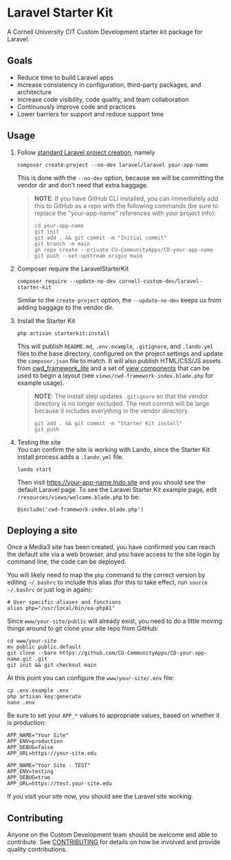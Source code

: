 # Laravel Starter Kit

A Cornell University CIT Custom Development starter kit package for Laravel.

## Goals
- Reduce time to build Laravel apps
- Increase consistency in configuration, third-party packages, and architecture
- Increase code visibility, code quality, and team collaboration
- Continuously improve code and practices
- Lower barriers for support and reduce support time

## Usage

1. Follow [standard Laravel project creation](https://laravel.com/docs/9.x/installation#your-first-laravel-project), namely
   ```shell
   composer create-project --no-dev laravel/laravel your-app-name
   ```
   This is done with the `--no-dev` option, because we will be committing the vendor dir and don't need that extra baggage.
   >**NOTE**: If you have GitHub CLI installed, you can immediately add this to GitHub as a repo with the following commands (be sure to replace the "your-app-name" references with your project info):
   > ```shell
   > cd your-app-name
   > git init
   > git add . && git commit -m "Initial commit"
   > git branch -m main
   > gh repo create --private CU-CommunityApps/CD-your-app-name
   > git push --set-upstream origin main
   > ```
   
2. Composer require the LaravelStarterKit
   ```shell
   composer require --update-no-dev cornell-custom-dev/laravel-starter-kit
   ```
   Similar to the `create-project` option, the `--update-no-dev` keeps us from adding baggage to the vendor dir.

3. Install the Starter Kit
   ```shell
   php artisan starterkit:install
   ```
   This will publish `README.md`, `.env.example`, `.gitignore`, and `.lando.yml` files to the base directory, configured on the project settings and update the `composer.json` file to match. It will also publish HTML/CSS/JS assets from [cwd_framework_lite](https://github.com/CU-CommunityApps/cwd_framework_lite) and a set of [view components](https://laravel.com/docs/9.x/blade#layouts-using-components) that can be used to begin a layout (see `views/cwd-framework-index.blade.php` for example usage).
   > **NOTE**: The install step updates `.gitignore` so that the vendor directory is no longer excluded. The next commit will be large because it includes everything in the vendor directory.
   >```shell
   > git add . && git commit -m "Starter Kit install"
   > git push
   >```

4. Testing the site<br>
   You can confirm the site is working with Lando, since the Starter Kit install process adds a `.lando.yml` file.
   ```shell
   lando start
   ```
   Then visit https://your-app-name.lndo.site and you should see the default Laravel page. To see the Laravel Starter Kit example page, edit `/resources/views/welcome.blade.php` to be:
    ```blade
    @include('cwd-framework-index.blade.php')
    ```

## Deploying a site
Once a Media3 site has been created, you have confirmed you can reach the default site via a web browser, and you have access to the site login by command line, the code can be deployed.

You will likely need to map the `php` command to the correct version by editing `~/.bashrc` to include this alias (for this to take effect, run `source ~/.bashrc` or just log in again):
```shell
# User specific aliases and functions
alias php="/usr/local/bin/ea-php81"
```

Since `www/your-site/public` will already exist, you need to do a little moving things around to git clone your site repo from GitHub:
```shell
cd www/your-site
mv public public.default
git clone --bare https://github.com/CU-CommunityApps/CD-your-app-name.git .git
git init && git checkout main
```

At this point you can configure the `www/your-site/.env` file:
```shell
cp .env.example .env
php artisan key:generate
nano .env
```

Be sure to set your `APP_*` values to appropriate values, based on whether it is production:
```dotenv
APP_NAME="Your Site"
APP_ENV=production
APP_DEBUG=false
APP_URL=https://your-site.edu
```
```dotenv
APP_NAME="Your Site - TEST"
APP_ENV=testing
APP_DEBUG=true
APP_URL=https://test.your-site.edu
```
If you visit your site now, you should see the Laravel site working.

## Contributing

Anyone on the Custom Development team should be welcome and able to contribute. See [CONTRIBUTING](CONTRIBUTING.md) for details on how be involved and provide quality contributions.
